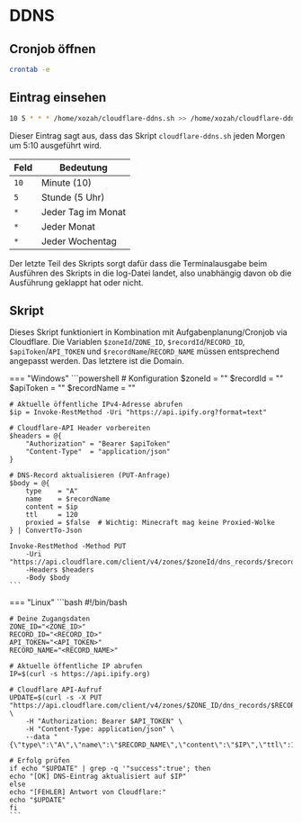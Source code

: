 # DDNS

## Cronjob öffnen

```bash
crontab -e
```

## Eintrag einsehen

```bash
10 5 * * * /home/xozah/cloudflare-ddns.sh >> /home/xozah/cloudflare-ddns.log 2>&1
```

Dieser Eintrag sagt aus, dass das Skript `cloudflare-ddns.sh` jeden Morgen um 5:10 ausgeführt wird.

| Feld | Bedeutung          |
| ---- | ------------------ |
| `10` | Minute (10)        |
| `5`  | Stunde (5 Uhr)     |
| `*`  | Jeder Tag im Monat |
| `*`  | Jeder Monat        |
| `*`  | Jeder Wochentag    |

Der letzte Teil des Skripts sorgt dafür dass die Terminalausgabe beim Ausführen des Skripts in die log-Datei landet, also unabhängig davon ob die Ausführung geklappt hat oder nicht.

## Skript

Dieses Skript funktioniert in Kombination mit Aufgabenplanung/Cronjob via Cloudflare.
Die Variablen `$zoneId`/`ZONE_ID`, `$recordId`/`RECORD_ID`, `$apiToken`/`API_TOKEN` und `$recordName`/`RECORD_NAME` müssen entsprechend angepasst werden.
Das letztere ist die Domain.

=== "Windows"
    ```powershell
    # Konfiguration
    $zoneId = "<zoneId>"
    $recordId = "<recordID>"
    $apiToken = "<apiToken>"
    $recordName = "<recordName>"

    # Aktuelle öffentliche IPv4-Adresse abrufen
    $ip = Invoke-RestMethod -Uri "https://api.ipify.org?format=text"

    # Cloudflare-API Header vorbereiten
    $headers = @{
        "Authorization" = "Bearer $apiToken"
        "Content-Type"  = "application/json"
    }

    # DNS-Record aktualisieren (PUT-Anfrage)
    $body = @{
        type    = "A"
        name    = $recordName
        content = $ip
        ttl     = 120
        proxied = $false  # Wichtig: Minecraft mag keine Proxied-Wolke
    } | ConvertTo-Json

    Invoke-RestMethod -Method PUT 
        -Uri "https://api.cloudflare.com/client/v4/zones/$zoneId/dns_records/$recordId" 
        -Headers $headers 
        -Body $body
    ```

=== "Linux"
    ```bash
    #!/bin/bash

    # Deine Zugangsdaten
    ZONE_ID="<ZONE_ID>"
    RECORD_ID="<RECORD_ID>"
    API_TOKEN="<API_TOKEN>"
    RECORD_NAME="<RECORD_NAME>"

    # Aktuelle öffentliche IP abrufen
    IP=$(curl -s https://api.ipify.org)

    # Cloudflare API-Aufruf
    UPDATE=$(curl -s -X PUT "https://api.cloudflare.com/client/v4/zones/$ZONE_ID/dns_records/$RECORD_ID" \
        -H "Authorization: Bearer $API_TOKEN" \
        -H "Content-Type: application/json" \
        --data "{\"type\":\"A\",\"name\":\"$RECORD_NAME\",\"content\":\"$IP\",\"ttl\":120,\"proxied\":false}")

    # Erfolg prüfen
    if echo "$UPDATE" | grep -q '"success":true'; then
    echo "[OK] DNS-Eintrag aktualisiert auf $IP"
    else
    echo "[FEHLER] Antwort von Cloudflare:"
    echo "$UPDATE"
    fi
    ```
